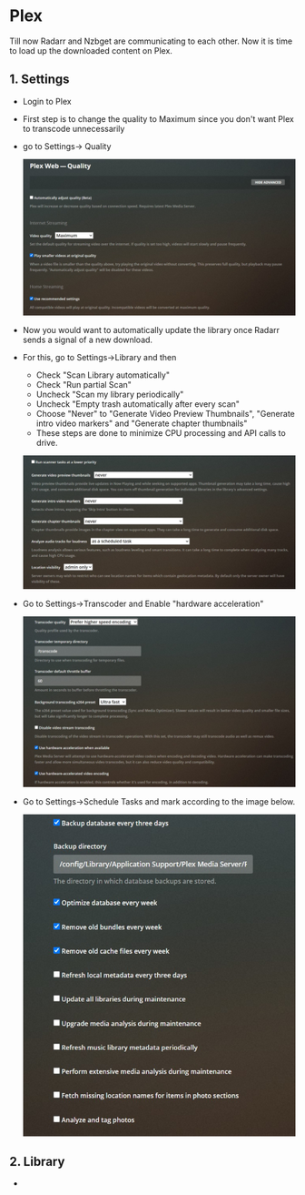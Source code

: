 # Plex

Till now Radarr and Nzbget are communicating to each other. Now it is time to load up the downloaded content on Plex.

## 1. Settings

- Login to Plex

- First step is to change the quality to Maximum since you don't want Plex to transcode unnecessarily

- go to Settings-> Quality

  ![GitHub Logo](../images/plexQuality.jpg)

- Now you would want to automatically update the library once Radarr sends a signal of a new download.

- For this, go to Settings->Library and then

  - Check "Scan Library automatically"
  - Check "Run partial Scan"
  - Uncheck "Scan my library periodically"
  - Uncheck "Empty trash automatically after every scan"
  - Choose "Never" to "Generate Video Preview Thumbnails", "Generate intro video markers" and "Generate chapter thumbnails"
  - These steps are done to minimize CPU processing and API calls to drive.

  ![GitHub Logo](../images/plexQuality2.jpg)

- Go to Settings->Transcoder and Enable "hardware acceleration"

  ![GitHub Logo](../images/plexTranscoder.jpg)

- Go to Settings->Schedule Tasks and mark according to the image below.

  ![GitHub Logo](../images/plexTasks.jpg)



## 2. Library

- 